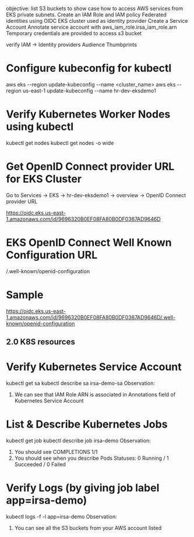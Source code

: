objective:
    list S3 buckets to show case how to access AWS services from EKS private subnets.
        Create an IAM Role and IAM policy
        Federated identities using OIDC
        EKS cluster used as identity provider
            Create a Service Account
            Annotate service account with aws_iam_role.irsa_iam_role.arn
        Temporary credentials are provided to access s3 bucket


verify 
    IAM -> Identity providers
           Audience
           Thumbprints

# Configure kubeconfig for kubectl
aws eks --region <region-code> update-kubeconfig --name <cluster_name>
aws eks --region us-east-1 update-kubeconfig --name hr-dev-eksdemo1         


# Verify Kubernetes Worker Nodes using kubectl
kubectl get nodes
kubectl get nodes -o wide

# Get OpenID Connect provider URL for EKS Cluster
Go to Services -> EKS -> hr-dev-eksdemo1 -> overview -> OpenID Connect provider URL

https://oidc.eks.us-east-1.amazonaws.com/id/9696320B0EF08FA80B0DF0367AD9646D

# EKS OpenID Connect Well Known Configuration URL
<EKS OpenID Connect provider URL>/.well-known/openid-configuration

# Sample
https://oidc.eks.us-east-1.amazonaws.com/id/9696320B0EF08FA80B0DF0367AD9646D/.well-known/openid-configuration


## 2.0 K8S resources

# Verify Kubernetes Service Account
kubectl get sa
kubectl describe sa irsa-demo-sa
Observation:
1. We can see that IAM Role ARN is associated in Annotations field of Kubernetes Service Account

# List & Describe Kubernetes Jobs
kubectl get job
kubectl describe job irsa-demo
Observation:
1. You should see COMPLETIONS 1/1
2. You should see when you describe Pods Statuses:  0 Running / 1 Succeeded / 0 Failed

# Verify Logs (by giving job label app=irsa-demo)
kubectl logs -f -l app=irsa-demo
Observation: 
1. You can see all the S3 buckets from your AWS account listed